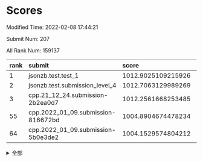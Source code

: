 # Scores

Modified Time: 2022-02-08 17:44:21

Submit Num: 207

All Rank Num: 159137

| rank |               submit               |       score        |       sigma        | pk_num |
| :--- | :--------------------------------- | :----------------- | :----------------- | :----- |
| 1    | jsonzb.test.test_1                 | 1012.9025109215926 | 0.8091430750937885 | 3077   |
| 2    | jsonzb.test.submission_level_4     | 1012.7063129989269 | 0.8114036787363078 | 3078   |
| 3    | cpp.21_12_24.submission-2b2ea0d7   | 1012.2561668253485 | 0.7887996007171221 | 3076   |
| 55   | cpp.2022_01_09.submission-816672bd | 1004.8904674478234 | 0.7207323653870875 | 3074   |
| 64   | cpp.2022_01_09.submission-5b0e3de2 | 1004.1529574804212 | 0.7167263464962365 | 3073   |


<details>
<summary>全部</summary>

| rank |                 submit                 |       score        |       sigma        | pk_num |
| :--- | :------------------------------------- | :----------------- | :----------------- | :----- |
| 1    | jsonzb.test.test_1                     | 1012.9025109215926 | 0.8091430750937885 | 3077   |
| 2    | jsonzb.test.submission_level_4         | 1012.7063129989269 | 0.8114036787363078 | 3078   |
| 3    | cpp.21_12_24.submission-2b2ea0d7       | 1012.2561668253485 | 0.7887996007171221 | 3076   |
| 4    | gobigger.level_3.submission_level_3_33 | 1012.1090794451286 | 0.7731061311825881 | 3078   |
| 5    | gobigger.level_3.submission_level_3_18 | 1011.8207364610505 | 0.8088743173387414 | 3076   |
| 6    | gobigger.level_3.submission_level_3_17 | 1011.4435199351382 | 0.7920605306769246 | 3075   |
| 7    | gobigger.level_3.submission_level_3_24 | 1011.3557820661532 | 0.7530161334441675 | 3076   |
| 8    | gobigger.level_3.submission_level_3_44 | 1011.0669009235855 | 0.7648811379128628 | 3081   |
| 9    | gobigger.level_3.submission_level_3_47 | 1011.0332084401977 | 0.7900724101682468 | 3079   |
| 10   | gobigger.level_3.submission_level_3_31 | 1010.8965765712347 | 0.7747094852381622 | 3078   |
| 11   | gobigger.level_3.submission_level_3_43 | 1010.8604834933425 | 0.7676589813980051 | 3072   |
| 12   | gobigger.level_3.submission_level_3_13 | 1010.8262871908645 | 0.7621333328223721 | 3072   |
| 13   | gobigger.level_3.submission_level_3_6  | 1010.7783380750957 | 0.7574730497347779 | 3075   |
| 14   | gobigger.level_3.submission_level_3_10 | 1010.7283676807011 | 0.7628984708093015 | 3077   |
| 15   | gobigger.level_3.submission_level_3_22 | 1010.3771630904484 | 0.7544471827124988 | 3077   |
| 16   | gobigger.level_3.submission_level_3_26 | 1010.3482642008423 | 0.7794215229787564 | 3076   |
| 17   | gobigger.level_3.submission_level_3_35 | 1010.3448504479162 | 0.7522084746884924 | 3079   |
| 18   | gobigger.level_3.submission_level_3_30 | 1010.3407520058676 | 0.7581675176034054 | 3075   |
| 19   | gobigger.level_3.submission_level_3_7  | 1010.3133320604139 | 0.7464568843544009 | 3076   |
| 20   | gobigger.level_3.submission_level_3_2  | 1010.2793336453379 | 0.7814040365684218 | 3073   |
| 21   | gobigger.level_3.submission_level_3_3  | 1010.1338843046382 | 0.759727495266686  | 3068   |
| 22   | gobigger.level_3.submission_level_3_4  | 1010.0816756295171 | 0.7608765285901848 | 3072   |
| 23   | gobigger.level_3.submission_level_3_38 | 1010.0388672549991 | 0.7570370484958422 | 3078   |
| 24   | gobigger.level_3.submission_level_3_25 | 1009.96426724039   | 0.7479915734873812 | 3075   |
| 25   | gobigger.level_3.submission_level_3_23 | 1009.8882592626414 | 0.7730176938059192 | 3076   |
| 26   | gobigger.level_3.submission_level_3_19 | 1009.812727487354  | 0.7495358423939156 | 3067   |
| 27   | gobigger.level_3.submission_level_3_15 | 1009.7813713295299 | 0.7522731673926171 | 3080   |
| 28   | gobigger.level_3.submission_level_3_29 | 1009.7544392753416 | 0.7496696530096751 | 3072   |
| 29   | gobigger.level_3.submission_level_3_27 | 1009.7118527141423 | 0.7596198862061156 | 3078   |
| 30   | gobigger.level_3.submission_level_3_14 | 1009.6848072333092 | 0.7748172216262578 | 3079   |
| 31   | gobigger.level_3.submission_level_3_0  | 1009.6535643945006 | 0.7557776450511974 | 3076   |
| 32   | gobigger.level_3.submission_level_3_48 | 1009.6112749957334 | 0.761386254357081  | 3072   |
| 33   | gobigger.level_3.submission_level_3_36 | 1009.5887942465669 | 0.7595062848124807 | 3077   |
| 34   | gobigger.level_3.submission_level_3_16 | 1009.5796527788208 | 0.753150286131752  | 3077   |
| 35   | gobigger.level_3.submission_level_3_37 | 1009.5209517100029 | 0.7600612999346612 | 3074   |
| 36   | gobigger.level_3.submission_level_3_40 | 1009.4917200598766 | 0.7629874122025843 | 3078   |
| 37   | gobigger.level_3.submission_level_3_42 | 1009.4038619027177 | 0.7615238359543594 | 3073   |
| 38   | gobigger.level_3.submission_level_3_39 | 1009.305408945119  | 0.7584612201962769 | 3076   |
| 39   | gobigger.level_3.submission_level_3_9  | 1009.2457073790158 | 0.7619289847976122 | 3078   |
| 40   | gobigger.level_3.submission_level_3_28 | 1009.1885045203383 | 0.7536405293157438 | 3069   |
| 41   | gobigger.level_3.submission_level_3_11 | 1009.1788996070491 | 0.7613887233904464 | 3077   |
| 42   | gobigger.level_3.submission_level_3_20 | 1009.0601769284301 | 0.7474090135070107 | 3072   |
| 43   | gobigger.level_3.submission_level_3_45 | 1009.0447917912282 | 0.7406028611682893 | 3070   |
| 44   | gobigger.level_3.submission_level_3_49 | 1009.0047075442859 | 0.7590608658858015 | 3073   |
| 45   | gobigger.level_3.submission_level_3_5  | 1008.995118776783  | 0.7299800172823995 | 3077   |
| 46   | gobigger.level_3.submission_level_3_32 | 1008.9875876453526 | 0.7484008147598077 | 3075   |
| 47   | gobigger.level_3.submission_level_3_34 | 1008.9119898694453 | 0.7461501059217759 | 3074   |
| 48   | gobigger.level_3.submission_level_3_1  | 1008.869744313861  | 0.7476408720272566 | 3076   |
| 49   | gobigger.level_3.submission_level_3_12 | 1008.8613386418483 | 0.7461468828404555 | 3078   |
| 50   | gobigger.level_3.submission_level_3_46 | 1008.7794660021257 | 0.7670115057477911 | 3073   |
| 51   | gobigger.level_3.submission_level_3_8  | 1008.600491544708  | 0.7492599579511363 | 3079   |
| 52   | gobigger.level_3.submission_level_3_41 | 1008.2437435804101 | 0.7424692301859492 | 3074   |
| 53   | gobigger.level_3.submission_level_3_21 | 1007.9594017487141 | 0.7340563202269542 | 3076   |
| 54   | gobigger.level_1.submission_level_1_30 | 1005.1484484179449 | 0.7234979477026688 | 3072   |
| 55   | cpp.2022_01_09.submission-816672bd     | 1004.8904674478234 | 0.7207323653870875 | 3074   |
| 56   | gobigger.level_1.submission_level_1_22 | 1004.7401122139115 | 0.7176884327836194 | 3074   |
| 57   | gobigger.level_1.submission_level_1_18 | 1004.5416940772824 | 0.71312390545241   | 3075   |
| 58   | gobigger.level_1.submission_level_1_41 | 1004.5002300232384 | 0.7083873816590096 | 3077   |
| 59   | gobigger.level_1.submission_level_1_8  | 1004.4619309435757 | 0.7095949596039591 | 3075   |
| 60   | gobigger.level_1.submission_level_1_24 | 1004.3926610535573 | 0.731892613652512  | 3075   |
| 61   | gobigger.level_1.submission_level_1_42 | 1004.380605497233  | 0.7135851922139074 | 3073   |
| 62   | gobigger.level_1.submission_level_1_38 | 1004.356564893966  | 0.7154990784832563 | 3077   |
| 63   | gobigger.level_1.submission_level_1_39 | 1004.1608444746455 | 0.7266069022519737 | 3076   |
| 64   | cpp.2022_01_09.submission-5b0e3de2     | 1004.1529574804212 | 0.7167263464962365 | 3073   |
| 65   | gobigger.level_1.submission_level_1_23 | 1004.1315285209015 | 0.7222129758721646 | 3070   |
| 66   | gobigger.level_1.submission_level_1_28 | 1004.0109587130298 | 0.7370303752096686 | 3078   |
| 67   | gobigger.level_1.submission_level_1_37 | 1003.934743178653  | 0.7229293363452735 | 3073   |
| 68   | gobigger.level_1.submission_level_1_5  | 1003.9328344867819 | 0.7198016833910794 | 3066   |
| 69   | gobigger.level_1.submission_level_1_9  | 1003.9296779454755 | 0.7130719224327728 | 3075   |
| 70   | gobigger.level_1.submission_level_1_25 | 1003.8784428962028 | 0.7252092682760543 | 3076   |
| 71   | gobigger.level_1.submission_level_1_31 | 1003.8214733348708 | 0.7101156933090258 | 3075   |
| 72   | gobigger.level_1.submission_level_1_13 | 1003.6602413540124 | 0.7279625670468834 | 3075   |
| 73   | gobigger.level_1.submission_level_1_33 | 1003.5339425571361 | 0.7108695501425684 | 3078   |
| 74   | gobigger.level_1.submission_level_1_7  | 1003.5119764614336 | 0.7176984352487583 | 3072   |
| 75   | gobigger.level_1.submission_level_1_26 | 1003.5052892272719 | 0.7192706733597238 | 3076   |
| 76   | gobigger.level_1.submission_level_1_6  | 1003.4961635835076 | 0.7209790531671015 | 3079   |
| 77   | gobigger.level_1.submission_level_1_49 | 1003.461239084275  | 0.7211987731701915 | 3079   |
| 78   | gobigger.level_1.submission_level_1_16 | 1003.3880172074474 | 0.7216665946839794 | 3074   |
| 79   | gobigger.level_1.submission_level_1_20 | 1003.2955444406449 | 0.7239371675007772 | 3079   |
| 80   | gobigger.level_1.submission_level_1_2  | 1003.2856519131836 | 0.7121294038941617 | 3075   |
| 81   | gobigger.level_1.submission_level_1_48 | 1003.2079218011571 | 0.7208882290194507 | 3069   |
| 82   | gobigger.level_1.submission_level_1_17 | 1003.1749697349645 | 0.7185249374398335 | 3074   |
| 83   | gobigger.level_1.submission_level_1_47 | 1003.1576949212365 | 0.7249290010430197 | 3078   |
| 84   | gobigger.level_1.submission_level_1_19 | 1003.157277029379  | 0.7100967937676367 | 3074   |
| 85   | gobigger.level_1.submission_level_1_10 | 1003.1295925288465 | 0.705759247965361  | 3076   |
| 86   | gobigger.level_1.submission_level_1_12 | 1003.1250377950213 | 0.7192464259870457 | 3073   |
| 87   | gobigger.level_1.submission_level_1_34 | 1003.1016593147086 | 0.7149816042256251 | 3079   |
| 88   | gobigger.level_1.submission_level_1_27 | 1003.0842428755698 | 0.7205554648270203 | 3073   |
| 89   | gobigger.level_1.submission_level_1_1  | 1002.9814658285268 | 0.7134739228168614 | 3076   |
| 90   | gobigger.level_1.submission_level_1_46 | 1002.960148350439  | 0.7222399104459423 | 3073   |
| 91   | gobigger.level_1.submission_level_1_36 | 1002.9121834820625 | 0.7166332229102339 | 3073   |
| 92   | gobigger.level_1.submission_level_1_0  | 1002.8589923788653 | 0.7057828449846262 | 3075   |
| 93   | gobigger.level_1.submission_level_1_45 | 1002.8569117893579 | 0.7137708284043711 | 3074   |
| 94   | gobigger.level_1.submission_level_1_32 | 1002.8294907084805 | 0.7076033396229572 | 3076   |
| 95   | gobigger.level_1.submission_level_1_11 | 1002.820719513474  | 0.7241386080351591 | 3077   |
| 96   | gobigger.level_1.submission_level_1_40 | 1002.800430427027  | 0.7123322905669117 | 3081   |
| 97   | gobigger.level_1.submission_level_1_14 | 1002.6928129915794 | 0.7201753311459379 | 3077   |
| 98   | gobigger.level_1.submission_level_1_4  | 1002.6552363479644 | 0.7200576002569008 | 3073   |
| 99   | gobigger.level_1.submission_level_1_29 | 1002.6522249335992 | 0.7145070414734016 | 3075   |
| 100  | gobigger.level_1.submission_level_1_21 | 1002.6350647493299 | 0.7124042719545699 | 3072   |
| 101  | gobigger.level_1.submission_level_1_15 | 1002.5625918129051 | 0.7218431054756375 | 3078   |
| 102  | gobigger.level_1.submission_level_1_43 | 1002.469697396098  | 0.7107965580217647 | 3081   |
| 103  | gobigger.level_1.submission_level_1_35 | 1002.466658597956  | 0.7182792472289689 | 3075   |
| 104  | gobigger.level_1.submission_level_1_44 | 1002.1832327658551 | 0.7056907677841532 | 3081   |
| 105  | gobigger.level_1.submission_level_1_3  | 1001.1151725067634 | 0.7073888828973035 | 3075   |
| 106  | gobigger.random.submission_random_43   | 998.0067522620872  | 0.714374207688573  | 3075   |
| 107  | gobigger.random.submission_random_30   | 997.3274887468763  | 0.6987502458109816 | 3079   |
| 108  | gobigger.random.submission_random_29   | 997.0617678538291  | 0.7028108164548845 | 3074   |
| 109  | gobigger.random.submission_random_26   | 997.0266857581917  | 0.7133564900877228 | 3074   |
| 110  | gobigger.random.submission_random_46   | 996.9394010346907  | 0.7026331401339769 | 3075   |
| 111  | gobigger.random.submission_random_38   | 996.6969143868838  | 0.7141641175713046 | 3077   |
| 112  | gobigger.random.submission_random_23   | 996.6389423575159  | 0.7220426136778071 | 3075   |
| 113  | gobigger.random.submission_random_41   | 996.6043761181364  | 0.706843937713786  | 3076   |
| 114  | gobigger.random.submission_random_48   | 996.546027942551   | 0.716122006831707  | 3075   |
| 115  | gobigger.random.submission_random_17   | 996.4135152155532  | 0.7171928457500634 | 3073   |
| 116  | gobigger.random.submission_random_35   | 996.410744382815   | 0.7171193357797871 | 3075   |
| 117  | gobigger.random.submission_random_5    | 996.3891256552519  | 0.715324069397481  | 3070   |
| 118  | gobigger.random.submission_random_22   | 996.3283342086181  | 0.7172265479988316 | 3076   |
| 119  | gobigger.random.submission_random_21   | 996.3271239825617  | 0.7031693765604718 | 3078   |
| 120  | gobigger.random.submission_random_4    | 996.2333284585939  | 0.7051716481295196 | 3076   |
| 121  | gobigger.random.submission_random_18   | 996.2175588413207  | 0.711982519620333  | 3070   |
| 122  | gobigger.random.submission_random_42   | 996.1339592686302  | 0.714188221678072  | 3079   |
| 123  | gobigger.random.submission_random_49   | 996.1025655451898  | 0.7000805965106068 | 3075   |
| 124  | gobigger.random.submission_random_36   | 996.0584804235967  | 0.7247749076354929 | 3072   |
| 125  | gobigger.random.submission_random_28   | 996.0305557276788  | 0.7071802529909864 | 3076   |
| 126  | gobigger.random.submission_random_37   | 996.0122623479418  | 0.7086811828608087 | 3078   |
| 127  | gobigger.random.submission_random_0    | 995.9816589306907  | 0.7191061080062698 | 3080   |
| 128  | gobigger.random.submission_random_40   | 995.9373284105202  | 0.723167817725076  | 3078   |
| 129  | gobigger.random.submission_random_2    | 995.7985561012849  | 0.7390707276811664 | 3082   |
| 130  | gobigger.random.submission_random_12   | 995.7930857885875  | 0.7240514245597179 | 3076   |
| 131  | gobigger.random.submission_random_11   | 995.7725835947721  | 0.7186113346564947 | 3076   |
| 132  | gobigger.random.submission_random_47   | 995.7683116620301  | 0.7055597907366187 | 3073   |
| 133  | gobigger.random.submission_random_39   | 995.7167083937021  | 0.7108065955214827 | 3079   |
| 134  | gobigger.random.submission_random_44   | 995.6567354884313  | 0.7113459476147711 | 3075   |
| 135  | gobigger.random.submission_random_14   | 995.6465653310601  | 0.7085107670732512 | 3068   |
| 136  | gobigger.random.submission_random_34   | 995.6163906498398  | 0.7127488942005079 | 3072   |
| 137  | gobigger.random.submission_random_3    | 995.595456906024   | 0.7217113756915682 | 3071   |
| 138  | gobigger.random.submission_random_31   | 995.5895040947408  | 0.7116846270298467 | 3073   |
| 139  | gobigger.random.submission_random_19   | 995.5530885998639  | 0.7189222363803771 | 3076   |
| 140  | gobigger.random.submission_random_25   | 995.5306990567395  | 0.7080652671609856 | 3076   |
| 141  | gobigger.random.submission_random_27   | 995.4255365803886  | 0.7073253443314126 | 3073   |
| 142  | gobigger.random.submission_random_13   | 995.394489304469   | 0.7100346309941002 | 3075   |
| 143  | gobigger.random.submission_random_33   | 995.3375457072007  | 0.7198842451033122 | 3078   |
| 144  | gobigger.random.submission_random_15   | 995.3157778374867  | 0.7211778373700011 | 3073   |
| 145  | gobigger.random.submission_random_20   | 995.2426264409356  | 0.7078168941817448 | 3074   |
| 146  | gobigger.random.submission_random_8    | 995.1938552252362  | 0.7128203888561856 | 3076   |
| 147  | gobigger.random.submission_random_1    | 995.1590819406806  | 0.7182540892198637 | 3077   |
| 148  | gobigger.random.submission_random_24   | 995.0887537031964  | 0.7170022521283562 | 3074   |
| 149  | gobigger.random.submission_random_45   | 995.0608729530674  | 0.722380236587383  | 3073   |
| 150  | gobigger.level_2.submission_level_2_49 | 995.0373354872447  | 0.7254916432037921 | 3076   |
| 151  | gobigger.random.submission_random_6    | 994.8990224046213  | 0.7191322220619083 | 3079   |
| 152  | gobigger.random.submission_random_16   | 994.865501459129   | 0.7149182673866792 | 3069   |
| 153  | gobigger.random.submission_random_9    | 994.8458991298247  | 0.7181177736730548 | 3075   |
| 154  | gobigger.random.submission_random_7    | 994.7943120502232  | 0.7119444511225494 | 3076   |
| 155  | gobigger.random.submission_random_10   | 994.7719138253427  | 0.7279957812698352 | 3074   |
| 156  | gobigger.random.submission_random_32   | 994.7191331925877  | 0.726388899482978  | 3072   |
| 157  | gobigger.level_2.submission_level_2_42 | 994.4626147364987  | 0.7370714655977889 | 3069   |
| 158  | gobigger.level_2.submission_level_2_11 | 994.027613782818   | 0.7310008935782346 | 3074   |
| 159  | gobigger.level_2.submission_level_2_12 | 993.7285624947884  | 0.7414705135734837 | 3078   |
| 160  | gobigger.level_2.submission_level_2_45 | 993.6802561055683  | 0.7272642509042085 | 3076   |
| 161  | gobigger.level_2.submission_level_2_40 | 993.4167031740252  | 0.7448698482124768 | 3069   |
| 162  | gobigger.level_2.submission_level_2_20 | 993.415557661375   | 0.7354820489121937 | 3075   |
| 163  | gobigger.level_2.submission_level_2_0  | 993.0923153314475  | 0.7328140158046058 | 3080   |
| 164  | gobigger.level_2.submission_level_2_30 | 993.0088242571251  | 0.7297819551481013 | 3075   |
| 165  | gobigger.level_2.submission_level_2_29 | 993.0081326184668  | 0.745850256537865  | 3079   |
| 166  | gobigger.level_2.submission_level_2_33 | 992.9886135390336  | 0.7265048124639477 | 3068   |
| 167  | gobigger.level_2.submission_level_2_46 | 992.9678028727609  | 0.7229316394071795 | 3071   |
| 168  | gobigger.level_2.submission_level_2_32 | 992.9472139576737  | 0.7378343961836838 | 3070   |
| 169  | gobigger.level_2.submission_level_2_14 | 992.6996805328156  | 0.7519932383624595 | 3076   |
| 170  | gobigger.level_2.submission_level_2_31 | 992.6639591547323  | 0.7493129656197212 | 3078   |
| 171  | gobigger.level_2.submission_level_2_6  | 992.644684670942   | 0.7320166832657435 | 3078   |
| 172  | gobigger.level_2.submission_level_2_5  | 992.6130400280234  | 0.724645574607976  | 3070   |
| 173  | gobigger.level_2.submission_level_2_39 | 992.2579632154093  | 0.7528135957998067 | 3075   |
| 174  | gobigger.level_2.submission_level_2_26 | 992.1300982954423  | 0.7512902814047102 | 3074   |
| 175  | gobigger.level_2.submission_level_2_8  | 992.1250845916794  | 0.7494580777467298 | 3080   |
| 176  | gobigger.level_2.submission_level_2_23 | 992.0168925535743  | 0.7375123291836585 | 3072   |
| 177  | gobigger.level_2.submission_level_2_41 | 991.9613705833223  | 0.7524935716842964 | 3079   |
| 178  | gobigger.level_2.submission_level_2_27 | 991.9221191696595  | 0.7802857504504415 | 3068   |
| 179  | gobigger.level_2.submission_level_2_22 | 991.9058464553773  | 0.748736366123682  | 3072   |
| 180  | gobigger.level_2.submission_level_2_10 | 991.8935329233826  | 0.7393757976577174 | 3076   |
| 181  | gobigger.level_2.submission_level_2_7  | 991.8625371047196  | 0.728897835103825  | 3077   |
| 182  | gobigger.level_2.submission_level_2_9  | 991.8170512020063  | 0.7643096010527693 | 3074   |
| 183  | gobigger.level_2.submission_level_2_44 | 991.8103219386111  | 0.7691955025347592 | 3072   |
| 184  | gobigger.level_2.submission_level_2_19 | 991.7334702961705  | 0.7459021079186563 | 3073   |
| 185  | gobigger.level_2.submission_level_2_24 | 991.6916249613643  | 0.75473842373648   | 3077   |
| 186  | gobigger.level_2.submission_level_2_38 | 991.6722690233695  | 0.7564045913082895 | 3075   |
| 187  | gobigger.level_2.submission_level_2_37 | 991.6514903505736  | 0.7675975499845128 | 3074   |
| 188  | gobigger.level_2.submission_level_2_47 | 991.5997379838243  | 0.7533461760424714 | 3076   |
| 189  | gobigger.level_2.submission_level_2_36 | 991.5341723815174  | 0.7514507683442656 | 3076   |
| 190  | gobigger.level_2.submission_level_2_3  | 991.5221384188901  | 0.744996126135613  | 3077   |
| 191  | gobigger.level_2.submission_level_2_35 | 991.4545331439768  | 0.7716080905850872 | 3075   |
| 192  | gobigger.level_2.submission_level_2_48 | 991.3907624723054  | 0.7770912604392205 | 3077   |
| 193  | gobigger.level_2.submission_level_2_34 | 991.3673853023082  | 0.7453502719583878 | 3072   |
| 194  | gobigger.level_2.submission_level_2_28 | 991.3402092147996  | 0.7345380881058005 | 3076   |
| 195  | gobigger.level_2.submission_level_2_16 | 991.2120901418238  | 0.7473981053857892 | 3072   |
| 196  | gobigger.level_2.submission_level_2_43 | 991.152064350391   | 0.7785666769157013 | 3076   |
| 197  | gobigger.level_2.submission_level_2_25 | 991.0926005174657  | 0.7481247119424327 | 3071   |
| 198  | gobigger.level_2.submission_level_2_13 | 991.0222103466684  | 0.7468231813207955 | 3081   |
| 199  | gobigger.level_2.submission_level_2_18 | 990.9678796693895  | 0.7537339089428762 | 3079   |
| 200  | gobigger.level_2.submission_level_2_1  | 990.8987146863325  | 0.7466319311781912 | 3076   |
| 201  | gobigger.level_2.submission_level_2_15 | 990.7970530942844  | 0.7697760718999519 | 3077   |
| 202  | gobigger.level_2.submission_level_2_17 | 990.5123018824341  | 0.7558612655120432 | 3077   |
| 203  | gobigger.level_2.submission_level_2_21 | 990.4435668117151  | 0.7797818072558131 | 3076   |
| 204  | gobigger.level_2.submission_level_2_2  | 990.3196426697705  | 0.7631365672813604 | 3079   |
| 205  | gobigger.level_2.submission_level_2_4  | 990.1360040854818  | 0.7548358024264311 | 3075   |
| 206  | gobigger.none.submission_none_0        | 976.6889656685275  | 1.3631006242498311 | 3072   |
| 207  | gobigger.none.submission_none_1        | 975.4565898383125  | 1.5239054152047768 | 3076   |

</details>